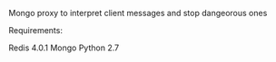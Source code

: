 Mongo proxy to interpret client messages and stop dangeorous ones

Requirements:

Redis 4.0.1
Mongo
Python 2.7
